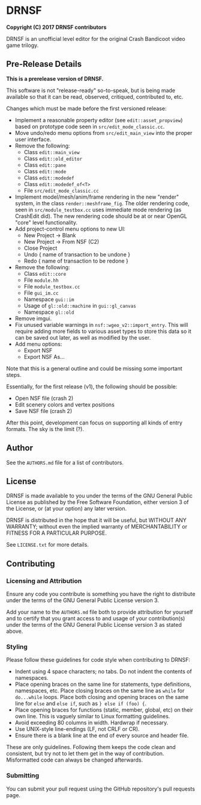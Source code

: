 # DRNSF #
__Copyright (C) 2017  DRNSF contributors__

DRNSF is an unofficial level editor for the original Crash Bandicoot video game
trilogy.

## Pre-Release Details ##
__This is a prerelease version of DRNSF.__

This software is not "release-ready" so-to-speak, but is being made available
so that it can be read, observed, critiqued, contributed to, etc.

Changes which must be made before the first versioned release:

 * Implement a reasonable property editor (see `edit::asset_propview`)
based on prototype code seen in `src/edit_mode_classic.cc`.
 * Move undo/redo menu options from `src/edit_main_view` into the proper
user interface.
 * Remove the following:
   * Class `edit::main_view`
   * Class `edit::old_editor`
   * Class `edit::pane`
   * Class `edit::mode`
   * Class `edit::modedef`
   * Class `edit::modedef_of<T>`
   * File `src/edit_mode_classic.cc`
 * Implement model/mesh/anim/frame rendering in the new "render" system,
in the class `render::meshframe_fig`. The older rendering code, seen in
`src/module_testbox.cc` uses immediate mode rendering (as CrashEdit did). The
new rendering code should be at or near OpenGL "core" level functionality.
 * Add project-control menu options to new UI:
   * New Project -> Blank
   * New Project -> From NSF (C2)
   * Close Project
   * Undo { name of transaction to be undone }
   * Redo { name of transaction to be redone }
 * Remove the following:
   * Class `edit::core`
   * File `module.hh`
   * File `module_testbox.cc`
   * File `gui_im.cc`
   * Namespace `gui::im`
   * Usage of `gl::old::machine` in `gui::gl_canvas`
   * Namespace `gl::old`
 * Remove imgui.
 * Fix unused variable warnings in `nsf::wgeo_v2::import_entry`. This will
require adding more fields to various asset types to store this data so it can
be saved out later, as well as modified by the user.
 * Add menu options:
   * Export NSF
   * Export NSF As...

Note that this is a general outline and could be missing some important steps.

Essentially, for the first release (v1), the following should be possible:

 * Open NSF file (crash 2)
 * Edit scenery colors and vertex positions
 * Save NSF file (crash 2)

After this point, development can focus on supporting all kinds of entry
formats. The sky is the limit (?).

## Author ##
See the `AUTHORS.md` file for a list of contributors.

## License ##
DRNSF is made available to you under the terms of the GNU General Public
License as published by the Free Software Foundation, either version 3 of the
License, or (at your option) any later version.

DRNSF is distributed in the hope that it will be useful,
but WITHOUT ANY WARRANTY; without even the implied warranty of
MERCHANTABILITY or FITNESS FOR A PARTICULAR PURPOSE.

See `LICENSE.txt` for more details.

## Contributing ##

### Licensing and Attribution ###
Ensure any code you contribute is something you have the right to distribute
under the terms of the GNU General Public License version 3.

Add your name to the `AUTHORS.md` file both to provide attribution for yourself
and to certify that you grant access to and usage of your contribution(s) under
the terms of the GNU General Public License version 3 as stated above.

### Styling ###
Please follow these guidelines for code style when contributing to DRNSF:

 * Indent using 4 space characters; no tabs. Do not indent the contents of
namespaces.
 * Place opening braces on the same line for statements, type definitions,
namespaces, etc. Place closing braces on the same line as `while` for
`do...while` loops. Place both closing and opening braces on the same line for
`else` and `else if`, such as `} else if (foo) {`.
 * Place opening braces for functions (static, member, global, etc) on their
own line. This is vaguely similar to Linux formatting guidelines.
 * Avoid exceeding 80 columns in width. Hardwrap if necessary.
 * Use UNIX-style line-endings (LF, not CRLF or CR).
 * Ensure there is a blank line at the end of every source and header file.

These are only guidelines. Following them keeps the code clean and consistent,
but try not to let them get in the way of contribution. Misformatted code can
always be changed afterwards.

### Submitting ###
You can submit your pull request using the GitHub repository's pull requests
page.
